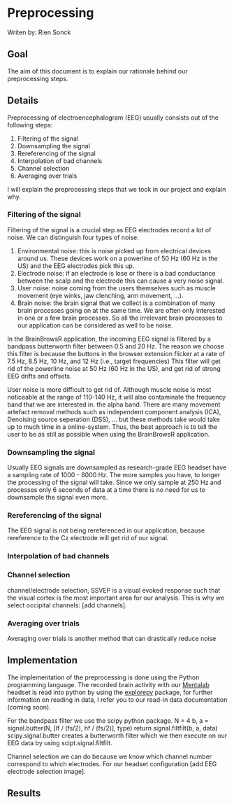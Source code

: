 # Preprocessing

Writen by: Rien Sonck

## Goal

The aim of this document is to explain our rationale behind our preprocessing steps.

## Details

Preprocessing of electroencephalogram (EEG) usually consists out of the following steps:

1. Filtering of the signal
2. Downsampling the signal
3. Rereferencing of the signal
4. Interpolation of bad channels
5. Channel selection
6. Averaging over trials

I will explain the preprocessing steps that we took in our project and explain why.

### Filtering of the signal

Filtering of the signal is a crucial step as EEG electrodes record a lot of noise. We can distinguish four types of noise:

1. Environmental noise: this is noise picked up from electrical devices around us. These devices work on a powerline of 50 Hz (60 Hz in the US) and the EEG electrodes pick this up.
2. Electrode noise: if an electrode is lose or there is a bad conductance between the scalp and the electrode this can cause a very noise signal.
3. User noise: noise coming from the users themselves such as muscle movement (eye winks, jaw clenching, arm movement, ...).
4. Brain noise: the brain signal that we collect is a combination of many brain processes going on at the same time. We are often only interested in one or a few brain processes. So all the irrelevant brain processes to our application can be considered as well to be noise.

In the BrainBrowsR application, the incoming EEG signal is filtered by a bandpass butterworth filter between 0.5 and 20 Hz. The reason we choose this filter is because the buttons in the browser
extension flicker at a rate of 7.5 Hz, 8.5 Hz, 10 Hz, and 12 Hz (i.e., target frequencies) This filter will get rid of the powerline noise at 50 Hz (60 Hz in the US), and get rid of strong EEG drifts and offsets.

User noise is more difficult to get rid of. Although muscle noise is most noticeable at the range of 110-140 Hz, it will also contaminate the frequency band that we are interested in: the alpha band.
There are many movement artefact removal methods such as independent component analysis (ICA), Denoising source seperation (DSS), ... but these methods take would take up to much time in a online-system. Thus, the best approach is to tell the user to be as still as possible when using the BrainBrowsR application.

### Downsampling the signal

Usually EEG signals are downsampled as research-grade EEG headset have a sampling rate of 1000 - 8000 Hz.
The more samples you have, to longer the processing of the signal will take. Since we only sample at 250 Hz and processes only 6 seconds of data at a time there is no need for us to downsample the signal even more.

### Rereferencing of the signal

The EEG signal is not being rereferenced in our application, because rereference to the Cz electrode will get rid of our signal.

### Interpolation of bad channels

### Channel selection

channel/electrode selection, SSVEP is a visual evoked response such that the visual cortex is the most important area for our analysis. This is why we select occipital channels: [add channels].

### Averaging over trials

Averaging over trials is another method that can drastically reduce noise

## Implementation

The implementation of the preprocessing is done using the Python programming language.
The recorded brain activity with our [Mentalab](https://mentalab.com/)
headset is read into python by using the [explorepy](https://github.com/Mentalab-hub/explorepy) package,
for further information on reading in data, I refer you to our read-in data documentation (coming soon).

For the bandpass filter we use the scipy python package.
N = 4
b, a = signal.butter(N, [lf / (fs/2), hf / (fs/2)], type)
return signal.filtfilt(b, a, data)
scipy.signal.butter creates a butterworth filter which we then execute on our EEG data by using scipt.signal.filtfilt.

Channel selection we can do because we know which channel number correspond to which electrodes. For our headset configuration [add EEG electrode selection image].

## Results
